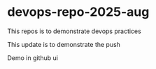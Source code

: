 # devops-repo-2025-aug
This repos is to demonstrate devops practices

This update is to demonstrate the push

Demo in github ui

